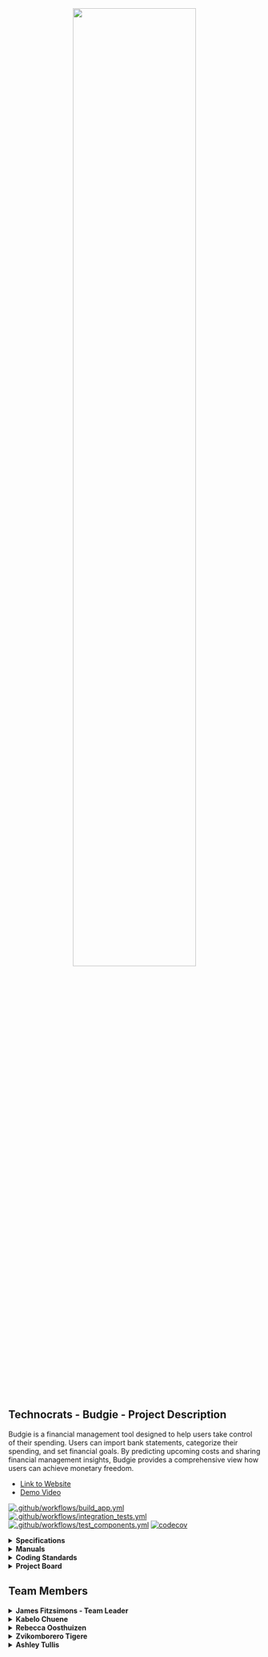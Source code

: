 <div align="center">
    <img src="https://drive.google.com/uc?export=view&id=1KllWaEyvd0KYKAcWdLNmsmPrrx5CW8CX" width=70%>
</div>
<br><br>

## Technocrats - Budgie - Project Description
Budgie is a financial management tool designed to help users take control of their spending. Users can import bank statements, categorize their spending, and set financial goals. By predicting upcoming costs and sharing financial management insights, Budgie provides a comprehensive view how users can achieve monetary freedom.

- [Link to Website](https://www.budgieapp.co.za/)
- [Demo Video](https://drive.google.com/file/d/14TjUiikexUEpFe_HnJgqPD2_Nwy5RRvV/view?usp=sharing)  

[![.github/workflows/build_app.yml](https://github.com/COS301-SE-2024/Budgie/actions/workflows/build_app.yml/badge.svg)](https://github.com/COS301-SE-2024/Budgie/actions/workflows/build_app.yml)
[![.github/workflows/integration_tests.yml](https://github.com/COS301-SE-2024/Budgie/actions/workflows/integration_tests.yml/badge.svg)](https://github.com/COS301-SE-2024/Budgie/actions/workflows/integration_tests.yml)
[![.github/workflows/test_components.yml](https://github.com/COS301-SE-2024/Budgie/actions/workflows/test_components.yml/badge.svg)](https://github.com/COS301-SE-2024/Budgie/actions/workflows/test_components.yml)
[![codecov](https://codecov.io/gh/COS301-SE-2024/Budgie/branch/main/graph/badge.svg?token=AK71HN61B7)](https://codecov.io/gh/COS301-SE-2024/Budgie)

<details>
    <summary><strong>Specifications</strong></summary>

- [Requirement Specification](https://drive.google.com/file/d/1eaG79c_L_7QwNtMiHDFRumf0koO-meAB/view?usp=drive_link)  
- [Architectural Design Specification](https://drive.google.com/file/d/19dZ5Gr16MHXaQLlGt27ZvskRGZtQ-rJb/view?usp=drive_link)  
- [Testing Specification](https://drive.google.com/file/d/1mvU6KP3jLUMfNutcE-sZ1TK6GT65vYpM/view?usp=drive_link)  
- [Deployment Model](https://drive.google.com/file/d/1o6pFPrwrnUUIYLTnA8iEqccsS5Kyi2Vi/view?usp=drive_link)

</details>

<details>
    <summary><strong>Manuals</strong></summary>

- [User Manual](https://drive.google.com/file/d/1fWVP3CqVKVSiKAo3BaEBLlCwJOeam3gm/view?usp=drive_link)  
- [Technical Installation Manual](https://drive.google.com/file/d/1a1KIRG9aLB77wbKvydsLzZf70r1MS1VE/view?usp=drive_link)

</details>

<details>
    <summary><strong>Coding Standards</strong></summary>

- [Coding Standards](https://drive.google.com/file/d/1WoG13KqkNtGk3GNpD_I53iyPxJmutGh-/view?usp=drive_link)

</details>

<details>
    <summary><strong>Project Board</strong></summary>

- [Budgie Project Board](https://github.com/orgs/COS301-SE-2024/projects/108)

</details>

## Team Members

<details>
    <summary><strong>James Fitzsimons - Team Leader</strong></summary>
    <div>   
        <img align="right" src="https://drive.google.com/uc?export=view&id=1n55q9a0b05eu8i-CfCarumtwCWZeI4R6" width=180 height=180> 
        <p>
            I am currently in my final year of studying for a bachelor's degree in computer science. Throughout my studies, I have gained experience with JavaScript, C++, Python, Java, PHP, and various relevant frameworks and libraries such as React, NEXT, Angular, and Flutter. I am excited about the opportunity to take on this project and apply all the various areas of my knowledge that I currently have, as well as learn new technologies during the development of this project. I hope to leverage all the skills I have at my disposal, both technical and managerial, to ensure that our team is able to perform to the highest extent and empower every individual to realise their full potential as skilled software developers.
        </p>
        <a href="https://github.com/James-Fitzsimons"> 
            <img src="https://img.shields.io/badge/github-%23121011.svg?style=for-the-badge&logo=github&logoColor=white"/>
        </a> <br>
        <a href="https://www.linkedin.com/in/james-fitzsimons-54956b301/">
            <img src="https://img.shields.io/badge/linkedin-%230077B5.svg?style=for-the-badge&logo=linkedin&logoColor=white"/>
        </a> 
    </div>
</details>

<details>
    <summary><strong>Kabelo Chuene</strong></summary>
    <div>   
        <img align="right" src="https://drive.google.com/uc?export=view&id=1W0RrLplS2h6lwWTs_uVVgzRk1AQbG8Pn" width=180 height=180>     
        <p>
            As a software engineering student with a passion for innovation and collaboration, I bring a diverse skill set to the table, with sufficient knowledge and experience in C++, Java, TypeScript, JavaScript, Angular, and Node.js. Additionally, my background in multimedia modules has exposed me to extensive UX/design concepts, further enriching my capabilities in creating user-centric solutions. <br>
            My strengths lie in communication and teamwork. I thrive in collaborative environments, where ideas are shared freely, and collective efforts drive success. Whether it's working with fellow team members or engaging with stakeholders, I prioritise effective communication to ensure that everyone is aligned and motivated towards our common goals.<br>
            What excites me most about this project is the opportunity it presents for continuous learning and growth. The dynamic nature of the project promises new challenges and experiences, which I eagerly embrace as avenues for expanding my skill set and pushing the boundaries of what I can achieve.<br>
            I am dedicated to contributing my expertise and enthusiasm to the success of this project, leveraging my knowledge in programming and UX/design to deliver solutions that not only meet but exceed our client's expectations.
        </p>
        <a href="https://github.com/kabeloChuene">
            <img src="https://img.shields.io/badge/github-%23121011.svg?style=for-the-badge&logo=github&logoColor=white"/>
        </a> <br>
        <a href="https://www.linkedin.com/in/kabelo-chuene-08276b140/">
            <img src="https://img.shields.io/badge/linkedin-%230077B5.svg?style=for-the-badge&logo=linkedin&logoColor=white"/>
        </a> 
    </div>
</details>

<details>
    <summary><strong>Rebecca Oosthuizen</strong></summary>
    <div>   
        <img align="right" src="https://drive.google.com/uc?export=view&id=1vccUIrjXZudEW9gzAoqhTL1kDoTU4T5i" width=180 height=180>    
        <p>
            Hi there! I'm Rebecca, a final-year Computer Science student with a passion for software development and user-centred design. I dive into new ideas and technologies with a desire to understand them from the ground up. When I'm not losing sleep over a program, I'll be losing sleep over a video game. Either way, you'll likely find me on a sleep-deprived digital adventure!
        </p>
        <a href="https://github.com/RebeccaOosthuizen">
            <img src="https://img.shields.io/badge/github-%23121011.svg?style=for-the-badge&logo=github&logoColor=white"/>
        </a> <br>
        <a href="https://www.linkedin.com/in/rebecca-oosthuizen-643513152/">
            <img src="https://img.shields.io/badge/linkedin-%230077B5.svg?style=for-the-badge&logo=linkedin&logoColor=white"/>
        </a> 
    </div>
</details>

<details>
    <summary><strong>Zvikomborero Tigere</strong></summary>
    <div>   
        <img align="right" src="https://drive.google.com/uc?export=view&id=1UJvdyxvep7xNBZUlMA9B8jtfsmNcBAXx" width=180 height=180>    
        <p>
            I'm a computer science student with a strong passion for databases, algorithms, and artificial intelligence. Throughout my studies, I've tackled diverse problems in computer science and beyond, honing my problem-solving skills. My practical experience spans web development and database development, which I've gained through various projects. I'm proficient in languages like JavaScript, TypeScript, PHP, Java, C++, Python and SQL.<br>
            What drives me is my relentless pursuit of knowledge and my attention to detail. I thrive on staying updated with the latest technological advancements. As a team player, I'm committed to contributing my best to achieve our collective goals.
        </p>
        <a href="https://github.com/Zviko-Tigere19">
            <img src="https://img.shields.io/badge/github-%23121011.svg?style=for-the-badge&logo=github&logoColor=white"/>
        </a> <br>
        <a href="https://www.linkedin.com/in/zvikomborero-t-43a0752b7">
            <img src="https://img.shields.io/badge/linkedin-%230077B5.svg?style=for-the-badge&logo=linkedin&logoColor=white"/>
        </a> 
    </div>
</details>

<details>
    <summary><strong>Ashley Tullis</strong></summary>
    <div>   
        <img align="right" src="https://drive.google.com/uc?export=view&id=1sJYQi9hcO4EqtOHwfWPer2ugcd2cOdJ6" width=180 height=180>   
        <p>
            I'm a third-year Computer Science student with a passion for delving into the intricacies of database systems, web development, and algorithms. While my heart lies in these areas, I'm enthusiastic about exploring diverse sectors within computer science to broaden my knowledge and skills. With a relentless drive for learning and a commitment to excellence, I approach every task with dedication and strive to achieve the best possible outcomes. <br>
            I have experience with C++, Java, PHP, JavaScript, NodeJS, and Python. Beyond these technical skills, my strengths lie in my communication and adaptability.<br>
            I am eager to use my knowledge and skills on this project while also coming across challenges and overcoming them and learning many things through this experience.
        </p>
        <a href="https://github.com/ashley2930">
            <img src="https://img.shields.io/badge/github-%23121011.svg?style=for-the-badge&logo=github&logoColor=white"/>
        </a> <br>
        <a href="https://www.linkedin.com/in/ashley-tullis-503607281/">
            <img src="https://img.shields.io/badge/linkedin-%230077B5.svg?style=for-the-badge&logo=linkedin&logoColor=white"/>
        </a> 
    </div>
</details>



